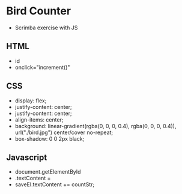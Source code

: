 # Bird Counter

- Scrimba exercise with JS

## HTML

- id
- onclick="increment()"

## CSS

- display: flex;
- justify-content: center;
- justify-content: center;
- align-items: center;
- background: linear-gradient(rgba(0, 0, 0, 0.4), rgba(0, 0, 0, 0.4)),
  url("./bird.jpg") center/cover no-repeat;
- box-shadow: 0 0 2px black;

## Javascript

- document.getElementById
- .textContent =
- saveEl.textContent += countStr;
